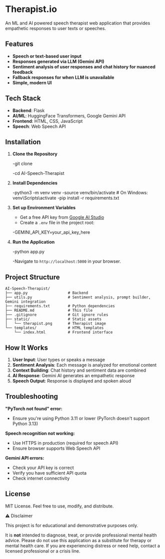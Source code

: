 # Therapist.io

An ML and AI powered speech therapist web application that provides empathetic responses to user texts or speeches.

## Features

- **Speech or text-based user input**
- **Responses generated via LLM (Gemini API)**
- **Sentiment analysis of user responses and chat history for nuanced feedback**
- **Fallback responses for when LLM is unavailable**
- **Simple, modern UI**

## Tech Stack

- **Backend**: Flask 
- **AI/ML**: HuggingFace Transformers, Google Gemini API
- **Frontend**: HTML, CSS, JavaScript
- **Speech**: Web Speech API 

## Installation

1. **Clone the Repository**

   -git clone <your-repo-url>
   
   -cd AI-Speech-Therapist

2. **Install Dependencies**

   -python3 -m venv venv
   -source venv/bin/activate  # On Windows: venv\Scripts\activate
   -pip install -r requirements.txt

3. **Set up Environment Variables**
   - Get a free API key from [Google AI Studio](https://makersuite.google.com/app/apikey)
   - Create a `.env` file in the project root:

   -GEMINI_API_KEY=your_api_key_here


4. **Run the Application**
 
   -python app.py

   -Navigate to `http://localhost:5000` in your browser.

## Project Structure

```
AI-Speech-Therapist/
├── app.py                  # Backend
├── utils.py                # Sentiment analysis, prompt builder, Gemini integration
├── requirements.txt        # Python dependencies
├── README.md               # This file
├── .gitignore              # Git ignore rules
├── static/                 # Static assets
│   └── therapist.png       # Therapist image
└── templates/              # HTML templates
    └── index.html          # Frontend interface
```

## How It Works

1. **User Input**: User types or speaks a message
2. **Sentiment Analysis**: Each message is analyzed for emotional content
3. **Context Building**: Chat history and sentiment data are combined
4. **AI Response**: Gemini AI generates an empathetic response
5. **Speech Output**: Response is displayed and spoken aloud


## Troubleshooting

**"PyTorch not found" error:**
- Ensure you're using Python 3.11 or lower (PyTorch doesn't support Python 3.13)

**Speech recognition not working:**
- Use HTTPS in production (required for speech API)
- Ensure browser supports Web Speech API

**Gemini API errors:**
- Check your API key is correct
- Verify you have sufficient API quota
- Check internet connectivity

## License

MIT License. Feel free to use, modify, and distribute.

⚠️ Disclaimer

This project is for educational and demonstrative purposes only.

It is **not** intended to diagnose, treat, or provide professional mental health advice. Please do not use this application as a substitute for therapy or mental health care. If you are experiencing distress or need help, contact a licensed professional or a crisis line.

